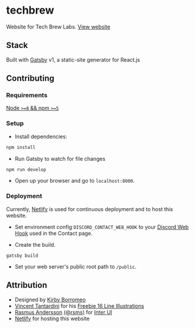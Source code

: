 # techbrew
Website for Tech Brew Labs. [View website](techbrewlabs.com)

## Stack
Built with [Gatsby](https://www.gatsbyjs.org/) v1, a static-site generator for React.js

## Contributing
### Requirements
[Node `>=8` && npm `>=5`](https://nodejs.org/api/util.html#util_util)

### Setup
- Install dependencies:
```bash
npm install
```
- Run Gatsby to watch for file changes
```bash
npm run develop
```
- Open up your browser and go to `localhost:8000`.

### Deployment
Currently, [Netlify](https://netlify.com) is used for continuous deployment and to host this website.

- Set environment config `DISCORD_CONTACT_WEB_HOOK` to your [Discord Web Hook](https://support.discordapp.com/hc/en-us/articles/228383668) used in the Contact page.

- Create the build.
```
gatsby build
```
- Set your web server's public root path to `/public`.

## Attribution
- Designed by [Kirby Borromeo](https://dribbble.com/kbyborromeo)
- [Vincent Tantardini](https://dribbble.com/vt) for his [Freebie 16 Line Illustrations](https://dribbble.com/shots/2131376-Freebie-16-Line-Illustrations)
- [Rasmus Andersson](https://rsms.me) [(@rsms)](https://twitter.com/rsms) for [Inter UI](https://rsms.me/inter/)
- [Netlify](https://netlify.com) for hosting this website

